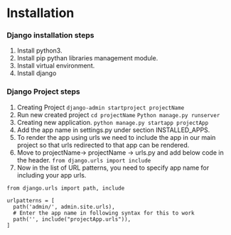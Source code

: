 # Installation

### Django installation steps

1. Install python3.
2. Install pip pythan libraries management module.
3. Install virtual environment.  
4. Install django

### Django Project steps

1. Creating Project
```django-admin startproject projectName```
2. Run new created project
```cd projectName```
```Python manage.py runserver```
3. Creating new application.
```python manage.py startapp projectApp```
4. Add the app name in settings.py under section INSTALLED_APPS.
5. To render the app using urls we need to include the app in our main project so that urls redirected to that app can be rendered.
  1. Move to projectName-> projectName -> urls.py and add below code in the header.
  ```from django.urls import include```
  2. Now in the list of URL patterns, you need to specify app name for including your app urls.
  ```from django.contrib import admin
from django.urls import path, include

urlpatterns = [
	path('admin/', admin.site.urls),
	# Enter the app name in following syntax for this to work
	path('', include("projectApp.urls")),
]
```
